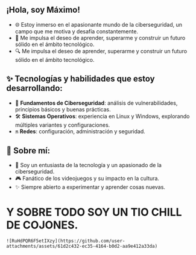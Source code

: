 ¡Hola, soy Máximo!
----------------------
+ 🌐 Estoy inmerso en el apasionante mundo de la ciberseguridad, un campo que me motiva y desafía constantemente.
+ 🚀 Me impulsa el deseo de aprender, superarme y construir un futuro sólido en el ámbito tecnológico.
+ 🔍 Me impulsa el deseo de aprender, superarme y construir un futuro sólido en el ámbito tecnológico.

✨ **Tecnologías y habilidades que estoy desarrollando**:
--------------------------------------------------------
+ 🔧 **Fundamentos de Ciberseguridad**: análisis de vulnerabilidades, principios básicos y buenas prácticas.
+ 🛠️ **Sistemas Operativos**: experiencia en Linux y Windows, explorando múltiples variantes y configuraciones.
+ 🔛 **Redes**: configuración, administración y seguridad.

🎨 **Sobre mí**:
---------------
+ 🌌 Soy un entusiasta de la tecnología y un apasionado de la ciberseguridad.
+ 🎮 Fanático de los videojuegos y su impacto en la cultura.
+ ✨ Siempre abierto a experimentar y aprender cosas nuevas.

#        Y SOBRE TODO SOY UN TIO CHILL DE COJONES.
    ![RuHdPQR6F5etIXzy](https://github.com/user-attachments/assets/61d2c432-ec35-4164-b0d2-aa9e412a33da)
